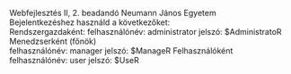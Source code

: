 Webfejlesztés II, 2. beadandó Neumann János Egyetem<br>
Bejelentkezéshez használd a következőket:<br>
Rendszergazdaként:
    felhasználónév: administrator
    jelszó: $AdministratoR
Menedzserként (főnök)<br>
    felhasználónév: manager
    jelszó: $ManageR
Felhasználóként<br>
    felhasználónév: user
    jelszó: $UseR
